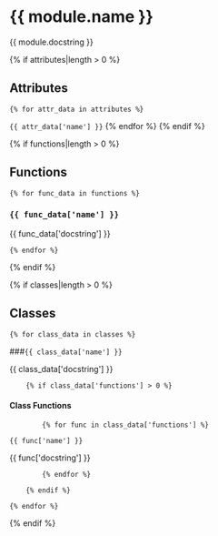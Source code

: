 # {{ module.name }}

{{ module.docstring }}

{% if attributes|length > 0 %}
## Attributes
    {% for attr_data in attributes %}
`{{ attr_data['name'] }}`
    {% endfor %}
{% endif %}


{% if functions|length > 0 %}

## Functions
    {% for func_data in functions %}
### `{{ func_data['name'] }}`

{{ func_data['docstring'] }}

    {% endfor %}
    
{% endif %}


{% if classes|length > 0 %}
## Classes
    {% for class_data in classes %}
    
###`{{ class_data['name'] }}`

{{ class_data['docstring'] }}

        {% if class_data['functions'] > 0 %}
#### Class Functions
            
            {% for func in class_data['functions'] %}
`{{ func['name'] }}`

{{ func['docstring'] }}
 
            {% endfor %}

        {% endif %}

    {% endfor %}
{% endif %}
